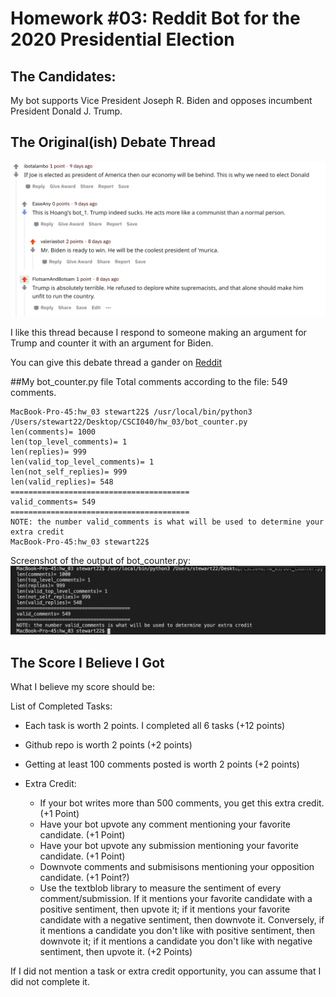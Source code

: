 # Homework #03: Reddit Bot for the 2020 Presidential Election

## The Candidates:

My bot supports Vice President Joseph R. Biden and opposes incumbent President Donald J. Trump.

## The Original(ish) Debate Thread

![The GOATED Thread](thread.png)

I like this thread because I respond to someone making an argument for Trump and counter it with an argument for Biden. 

You can give this debate thread a gander on [Reddit](https://www.reddit.com/r/csci040temp/comments/jhb20w/2020_debate_thread/ga7optc?utm_source=share&utm_medium=web2x&context=3)


##My bot_counter.py file
Total comments according to the file: 549 comments.

```
MacBook-Pro-45:hw_03 stewart22$ /usr/local/bin/python3 /Users/stewart22/Desktop/CSCI040/hw_03/bot_counter.py
len(comments)= 1000
len(top_level_comments)= 1
len(replies)= 999
len(valid_top_level_comments)= 1
len(not_self_replies)= 999
len(valid_replies)= 548
========================================
valid_comments= 549
========================================
NOTE: the number valid_comments is what will be used to determine your extra credit
MacBook-Pro-45:hw_03 stewart22$ 
```

Screenshot of the output of bot_counter.py:
![Screenshot of the Output](botcounter_output.png)

## The Score I Believe I Got

What I believe my score should be: 

List of Completed Tasks:
* Each task is worth 2 points. I completed all 6 tasks (+12 points)
* Github repo is worth 2 points (+2 points)
* Getting at least 100 comments posted is worth 2 points (+2 points)

* Extra Credit:
    * If your bot writes more than 500 comments, you get this extra credit. (+1 Point)
    * Have your bot upvote any comment mentioning your favorite candidate. (+1 Point)
    * Have your bot upvote any submission mentioning your favorite candidate. (+1 Point)
    * Downvote comments and submisisons mentioning your opposition candidate. (+1 Point?)
    * Use the textblob library to measure the sentiment of every comment/submission. If it mentions your favorite candidate with a positive sentiment, then upvote it; if it mentions your favorite candidate with a negative sentiment, then downvote it. Conversely, if it mentions a candidate you don't like with positive sentiment, then downvote it; if it mentions a candidate you don't like with negative sentiment, then upvote it. (+2 Points)

If I did not mention a task or extra credit opportunity, you can assume that I did not complete it. 
